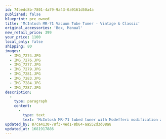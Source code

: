 ```yaml
---
id: 74bedc8b-7801-4a79-9a43-0a9161d50a4a
published: false
blueprint: pre_owned
title: 'McIntosh MR-71 Vacuum Tube Tuner - Vintage & Classic'
original_accessories: 'Box, Manual'
new_retail_price: 399
your_price: 1100
local_only: false
shipping: 80
images:
  - IMG_7274.JPG
  - IMG_7276.JPG
  - IMG_7277.JPG
  - IMG_7279.JPG
  - IMG_7281.JPG
  - IMG_7283.JPG
  - IMG_7284.JPG
  - IMG_7287.JPG
description:
  -
    type: paragraph
    content:
      -
        type: text
        text: 'McIntosh MR-71 tubed tuner with Modefferi modification and performance graphs - signed and dated by Richard Modefferi. Excellent physical and functional condition. Owner''s and service manuals included. This is a classic and one of the best tuners ever built!'
updated_by: 87ca4130-78f3-4ed1-8b64-aa552d3d08a8
updated_at: 1681917886
---
```

